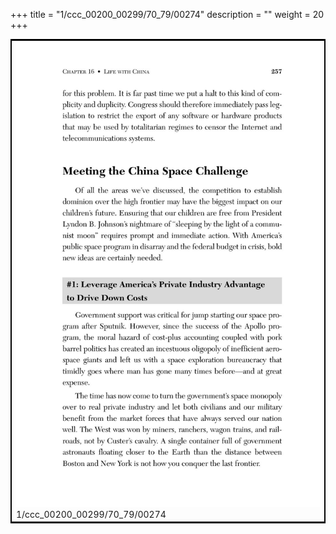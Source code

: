 +++
title = "1/ccc_00200_00299/70_79/00274"
description = ""
weight = 20
+++

<table style="border:2px solid black;max-width:800px;max-height:800px;" 
><tr><td>
<img class="center-fit-jpg"
src="/jpg_/out_jpg_dbc_274.jpg">
1/ccc_00200_00299/70_79/00274
</img></td></tr></table>

